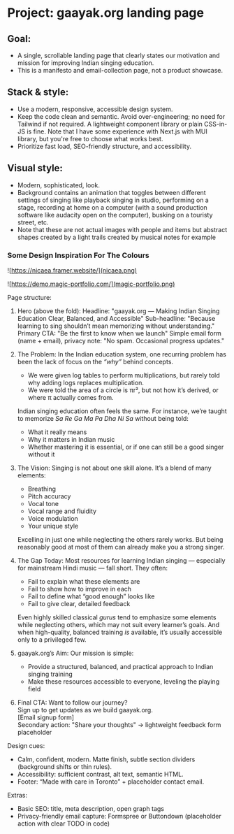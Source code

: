 # Project: gaayak.org landing page

## Goal:
- A single, scrollable landing page that clearly states our motivation and mission for improving Indian singing education. 
- This is a manifesto and email-collection page, not a product showcase.

## Stack & style:
- Use a modern, responsive, accessible design system.
- Keep the code clean and semantic. Avoid over-engineering; no need for Tailwind if not required. A lightweight component library or plain CSS-in-JS is fine. Note that I have some experience with Next.js with MUI library, but you're free to choose what works best.
- Prioritize fast load, SEO-friendly structure, and accessibility.

## Visual style:
- Modern, sophisticated, look.
- Background contains an animation that toggles between different settings of singing like playback singing in studio, performing on a stage, recording at home on a computer (with a sound production software like audacity open on the computer), busking on a touristy street, etc.
- Note that these are not actual images with people and items but abstract shapes created by a light trails created by musical notes for example

### Some Design Inspiration For The Colours

![https://nicaea.framer.website/](nicaea.png)

![https://demo.magic-portfolio.com/](magic-portfolio.png)

Page structure:

1) Hero (above the fold):
   Headline: "gaayak.org — Making Indian Singing Education Clear, Balanced, and Accessible"
   Sub-headline: "Because learning to sing shouldn’t mean memorizing without understanding."
   Primary CTA: "Be the first to know when we launch"
   Simple email form (name + email), privacy note: "No spam. Occasional progress updates."

2) The Problem:
   In the Indian education system, one recurring problem has been the lack of focus on the *“why”* behind concepts.  
   - We were given log tables to perform multiplications, but rarely told why adding logs replaces multiplication.  
   - We were told the area of a circle is πr², but not how it’s derived, or where π actually comes from.  

   Indian singing education often feels the same. For instance, we’re taught to memorize *Sa Re Ga Ma Pa Dha Ni Sa* without being told:  
   - What it really means  
   - Why it matters in Indian music  
   - Whether mastering it is essential, or if one can still be a good singer without it  

3) The Vision:
   Singing is not about one skill alone. It’s a blend of many elements:  
   - Breathing  
   - Pitch accuracy  
   - Vocal tone  
   - Vocal range and fluidity  
   - Voice modulation  
   - Your unique style  

   Excelling in just one while neglecting the others rarely works. But being reasonably good at most of them can already make you a strong singer.

4) The Gap Today:
   Most resources for learning Indian singing — especially for mainstream Hindi music — fall short. They often:  
   - Fail to explain what these elements are  
   - Fail to show how to improve in each  
   - Fail to define what “good enough” looks like  
   - Fail to give clear, detailed feedback  

   Even highly skilled classical *gurus* tend to emphasize some elements while neglecting others, which may not suit every learner’s goals. And when high-quality, balanced training *is* available, it’s usually accessible only to a privileged few.

5) gaayak.org’s Aim:
   Our mission is simple:  
   - Provide a structured, balanced, and practical approach to Indian singing training  
   - Make these resources accessible to everyone, leveling the playing field  

6) Final CTA:
   Want to follow our journey?  
   Sign up to get updates as we build gaayak.org.  
   [Email signup form]  
   Secondary action: "Share your thoughts" → lightweight feedback form placeholder

Design cues:
- Calm, confident, modern. Matte finish, subtle section dividers (background shifts or thin rules).
- Accessibility: sufficient contrast, alt text, semantic HTML.
- Footer: “Made with care in Toronto” + placeholder contact email.

Extras:
- Basic SEO: title, meta description, open graph tags
- Privacy-friendly email capture: Formspree or Buttondown (placeholder action with clear TODO in code)
